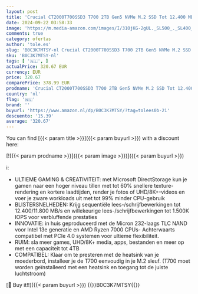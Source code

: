 ```yaml
---
layout: post
title: 'Crucial CT2000T700SSD3 T700 2TB Gen5 NVMe M.2 SSD Tot 12.400 MB/s Directe opslag ingeschakeld CT2000T700SSD3 Gaming Fotografie Videobewerking & Ontwerp Interne Solid State Drive Zwart'
date: 2024-09-22 03:58:33
image: 'https://m.media-amazon.com/images/I/31OjKG-2gUL._SL500_._SL400_.jpg'
comments: true
category: ofertas
author: 'tole.es'
slug: 'B0C3K7MTSY-nl Crucial CT2000T700SSD3 T700 2TB Gen5 NVMe M.2 SSD Tot...'
sku: 'B0C3K7MTSY-nl'
tags: [ '🇳🇱', ]
actualPrice: 320.67 EUR
currency: EUR
price: 320.67
comparePrice: 378.99 EUR
prodname: 'Crucial CT2000T700SSD3 T700 2TB Gen5 NVMe M.2 SSD Tot 12.400 MB/s Directe opslag ingeschakeld CT2000T700SSD3 Gaming Fotografie Videobewerking & Ontwerp Interne Solid State Drive Zwart'
country: 'nl'
flag: '🇳🇱'
brand: ''
buyurl: 'https://www.amazon.nl/dp/B0C3K7MTSY/?tag=tolees0b-21'
descuento: '15.39'
average: '320.67'
---
```


You can find [{{< param title >}}]({{< param buyurl >}}) with a discount here:

[![{{< param prodname >}}]({{< param image >}})]({{< param buyurl >}})

ℹ️:

- ULTIEME GAMING & CREATIVITEIT: met Microsoft DirectStorage kun je gamen naar een hoger niveau tillen met tot 60% snellere texture-rendering en kortere laadtijden, render je fotos of UHD/8K+-videos en voer je zware workloads uit met tot 99% minder CPU-gebruik
- BLISTERSNELHEDEN: Krijg sequentiële lees-/schrijfbewerkingen tot 12.400/11.800 MB/s en willekeurige lees-/schrijfbewerkingen tot 1.500K IOPS voor verbluffende prestaties
- INNOVATIE: in huis geproduceerd met de Micron 232-laags TLC NAND voor Intel 13e generatie en AMD Ryzen 7000 CPUs- Achterwaarts compatibel met PCIe 4.0 systemen voor ultieme flexibiliteit.
- RUIM: sla meer games, UHD/8K+ media, apps, bestanden en meer op met een capaciteit tot 4TB
- COMPATIBEL: Klaar om te presteren met de heatsink van je moederbord, installeer je de T700 eenvoudig in je M.2 sleuf. (T700 moet worden geïnstalleerd met een heatsink en toegang tot de juiste luchtstroom)

[🛒 Buy it!!]({{< param buyurl >}})
{{<world>}}B0C3K7MTSY{{</world>}}
